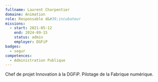 ```yaml
---
fullname: Laurent Charpentier
domaine: Animation
role: Responsable d&#39;incubateur
missions:
  - start: 2021-05-12
    end: 2024-09-15
    status: admin
    employer: DGFiP
badges:
  - segur
competences:
  - Administration Publique
---
```

Chef de projet Innovation à la DGFiP. Pilotage de la Fabrique numérique.